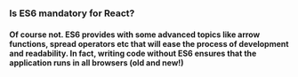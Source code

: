 ### Is ES6 mandatory for React?

#### Of course not. ES6 provides with some advanced topics like arrow functions, spread operators etc that will ease the process of development and readability. In fact, writing code without ES6 ensures that the application runs in all browsers (old and new!)